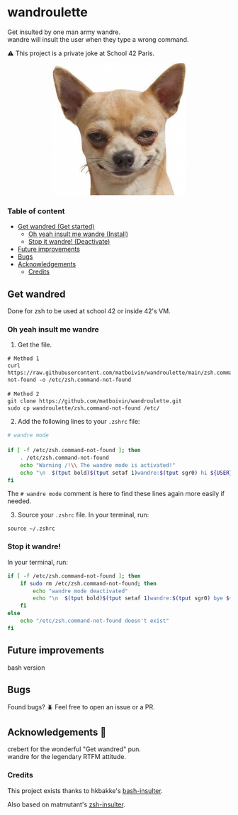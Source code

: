# wandroulette

Get insulted by one man army wandre.  
wandre will insult the user when they type a wrong command.

:warning: This project is a private joke at School 42 Paris.

<p align="center">
  <img src="assets/evildog.png" alt="dog pic" />
</p>

### Table of content

- [Get wandred (Get started)](#get-wandred)
  - [Oh yeah insult me wandre (Install)](#oh-yeah-insult-me-wandre)
  - [Stop it wandre! (Deactivate)](#stop-it-wandre)
- [Future improvements](#future-improvements)
- [Bugs](#bugs)
- [Acknowledgements](#acknowledgements-rainbow)
  - [Credits](#credits)

## Get wandred

Done for zsh to be used at school 42 or inside 42's VM.

### Oh yeah insult me wandre

1. Get the file.

```console
# Method 1
curl https://raw.githubusercontent.com/matboivin/wandroulette/main/zsh.command-not-found -o /etc/zsh.command-not-found

# Method 2
git clone https://github.com/matboivin/wandroulette.git
sudo cp wandroulette/zsh.command-not-found /etc/
```

2. Add the following lines to your `.zshrc` file:

```sh
# wandre mode

if [ -f /etc/zsh.command-not-found ]; then
	. /etc/zsh.command-not-found
	echo "Warning /!\\ The wandre mode is activated!"
	echo "\n  $(tput bold)$(tput setaf 1)wandre:$(tput sgr0) hi ${USER} :)\n"
fi
```

The `# wandre mode` comment is here to find these lines again more easily if needed.

3. Source your `.zshrc` file. In your terminal, run:

```console
source ~/.zshrc
```

### Stop it wandre!

In your terminal, run:

```sh
if [ -f /etc/zsh.command-not-found ]; then
	if sudo rm /etc/zsh.command-not-found; then
		echo "wandre mode deactivated"
		echo "\n  $(tput bold)$(tput setaf 1)wandre:$(tput sgr0) bye ${USER} :)\n"
	fi
else
	echo "/etc/zsh.command-not-found doesn't exist"
fi
```

## Future improvements

bash version

## Bugs

Found bugs? :beetle: Feel free to open an issue or a PR.

## Acknowledgements :rainbow:

crebert for the wonderful "Get wandred" pun.  
wandre for the legendary RTFM attitude.

### Credits

This project exists thanks to hkbakke's [bash-insulter](https://github.com/hkbakke/bash-insulter).

Also based on matmutant's [zsh-insulter](https://github.com/matmutant/zsh-insulter).
